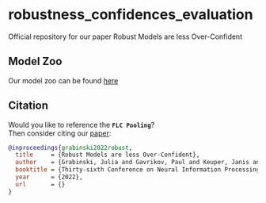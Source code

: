 # robustness_confidences_evaluation
Official repository for our paper Robust Models are less Over-Confident


## Model Zoo
Our model zoo can be found [here](https://zenodo.org/record/7097538#.Yyn4rtfngQI)


## Citation

Would you like to reference the **`FLC Pooling`**? \
Then consider citing our [paper]():


```bibtex
@inproceedings{grabinski2022robust,
  title     = {Robust Models are less Over-Confident},
  author    = {Grabinski, Julia and Gavrikov, Paul and Keuper, Janis and Keuper, Margret},
  booktitle = {Thirty-sixth Conference on Neural Information Processing Systems Datasets and Benchmarks Track},
  year      = {2022},
  url       = {}
}
```
